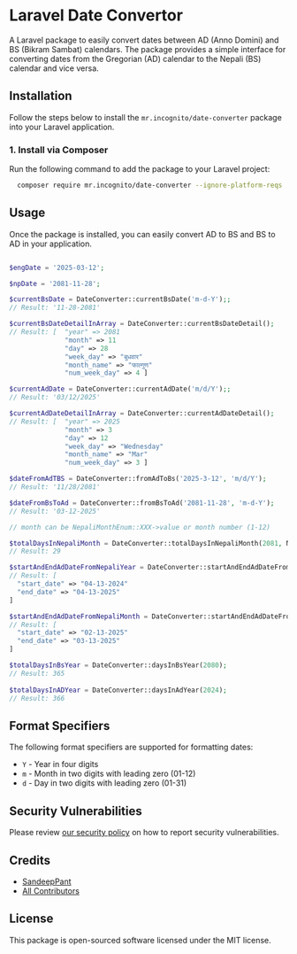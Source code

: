 # Laravel Date Convertor 

A Laravel package to easily convert dates between AD (Anno Domini) and BS (Bikram Sambat) calendars.
The package provides a simple interface for converting dates from the Gregorian (AD) calendar to the Nepali (BS) calendar and vice versa.

## Installation

Follow the steps below to install the `mr.incognito/date-converter` package into your Laravel application.

### 1. Install via Composer

Run the following command to add the package to your Laravel project:

```bash
  composer require mr.incognito/date-converter --ignore-platform-reqs
```
 
## Usage

Once the package is installed, you can easily convert AD to BS and BS to AD in your application.

```php

$engDate = '2025-03-12';

$npDate = '2081-11-28';

$currentBsDate = DateConverter::currentBsDate('m-d-Y');;
// Result: '11-28-2081'

$currentBsDateDetailInArray = DateConverter::currentBsDateDetail();
// Result: [  "year" => 2081
              "month" => 11
              "day" => 28
              "week_day" => "बुधवार"
              "month_name" => "फाल्गुण"
              "num_week_day" => 4 ]

$currentAdDate = DateConverter::currentAdDate('m/d/Y');;
// Result: '03/12/2025'

$currentAdDateDetailInArray = DateConverter::currentAdDateDetail();
// Result: [  "year" => 2025
              "month" => 3
              "day" => 12
              "week_day" => "Wednesday"
              "month_name" => "Mar"
              "num_week_day" => 3 ]

$dateFromAdTBS = DateConverter::fromAdToBs('2025-3-12', 'm/d/Y');
// Result: '11/28/2081'

$dateFromBsToAd = DateConverter::fromBsToAd('2081-11-28', 'm-d-Y');
// Result: '03-12-2025'

// month can be NepaliMonthEnum::XXX->value or month number (1-12)

$totalDaysInNepaliMonth = DateConverter::totalDaysInNepaliMonth(2081, NepaliMonthEnum::FALGUN->value);
// Result: 29 

$startAndEndAdDateFromNepaliYear = DateConverter::startAndEndAdDateFromNepaliYear(2081, 'm-d-Y');
// Result: [
  "start_date" => "04-13-2024"
  "end_date" => "04-13-2025"
]

$startAndEndAdDateFromNepaliMonth = DateConverter::startAndEndAdDateFromNepaliMonth(2081, NepaliMonthEnum::FALGUN->value,'m-d-Y');
// Result: [
  "start_date" => "02-13-2025"
  "end_date" => "03-13-2025"
]

$totalDaysInBsYear = DateConverter::daysInBsYear(2080);
// Result: 365 
    
$totalDaysInADYear = DateConverter::daysInAdYear(2024);
// Result: 366 

```

## Format Specifiers

The following format specifiers are supported for formatting dates:

- `Y` - Year in four digits
- `m` - Month in two digits with leading zero (01-12)
- `d` - Day in two digits with leading zero (01-31)

## Security Vulnerabilities

Please review [our security policy](../../security/policy) on how to report security vulnerabilities.


## Credits

- [SandeepPant](https://github.com/sandeepx)
- [All Contributors](../../contributors)

## License
This package is open-sourced software licensed under the MIT license.
